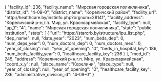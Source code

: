 {
    "facility_id": 236,
    "facility_name": "Мирская городская поликлиника",
    "district_id": "4-09-0",
    "district_name": "Кореличский район",
    "facility_url": "http:\/\/healthcare.by\/instinfo.php?orgnum=28141",
    "facility_address": "Кореличский р-н,г.п. Мир, ул. Красноармейская",
    "facility_type": null,
    "ap_1": "4",
    "name": "Мирская городская поликлиника",
    "state": "public institution",
    "stats": [
        {
            "url": "https:\/\/starcrb.by\/structure\/lpu_list.php",
            "dep_name": null,
            "date_year": "2023",
            "num_beds_dep": 0,
            "num_deps_year": 0,
            "num_doctors_dep": 0,
            "num_doctors_med": 0,
            "year_of_closing": null,
            "year_of_opening": "0",
            "beds_in_hospital_key": 186,
            "num_beds_facility_year": 0,
            "healthcare_facility_key": 236
        }
    ],
    "med_id": 245,
    "address": "Кореличский р-н,г.п. Мир, ул. Красноармейская",
    "coord_x_y": null,
    "place_name": "Кореличи",
    "place_type": null,
    "year_of_closing": null,
    "year_of_opening": "0",
    "healthcare_facility_key": 236,
    "administrative_division_id": "4-09-0"
}